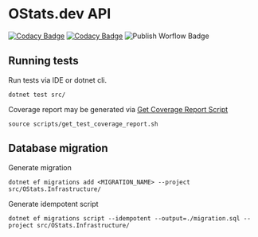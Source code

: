 # OStats.dev API

[![Codacy Badge](https://app.codacy.com/project/badge/Grade/508ca71a0ad5457e8b5849bd1411f0bf)](https://app.codacy.com/gh/OStatsAA/ostatsdev-api/dashboard?utm_source=gh&utm_medium=referral&utm_content=&utm_campaign=Badge_grade)
[![Codacy Badge](https://app.codacy.com/project/badge/Coverage/508ca71a0ad5457e8b5849bd1411f0bf)](https://app.codacy.com/gh/OStatsAA/ostatsdev-api/dashboard?utm_source=gh&utm_medium=referral&utm_content=&utm_campaign=Badge_coverage)
![Publish Worflow Badge](https://github.com/OStatsAA/ostatsdev-api/actions/workflows/docker-publish.yml/badge.svg)

## Running tests

Run tests via IDE or dotnet cli.

```text
dotnet test src/
```

Coverage report may be generated via [Get Coverage Report Script](scripts/get_test_coverage_report.sh)

```text
source scripts/get_test_coverage_report.sh
```

## Database migration

Generate migration

```text
dotnet ef migrations add <MIGRATION_NAME> --project src/OStats.Infrastructure/
```

Generate idempotent script

```text
dotnet ef migrations script --idempotent --output=./migration.sql --project src/OStats.Infrastructure/
```
